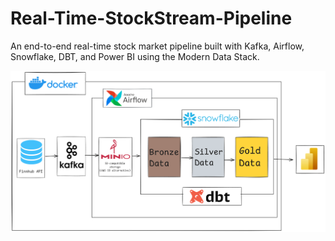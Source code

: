 # Real-Time-StockStream-Pipeline
An end-to-end real-time stock market pipeline built with Kafka, Airflow, Snowflake, DBT, and Power BI using the Modern Data Stack.

![Workflow](https://github.com/eharshit/Real-Time-StockStream-Pipeline/blob/main/Workflow.png)

